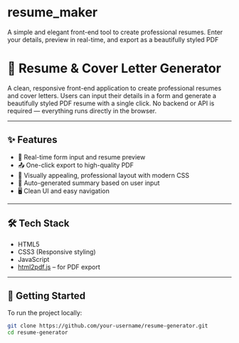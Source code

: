 # resume_maker
A simple and elegant front-end tool to create professional resumes. Enter your details, preview in real-time, and export as a beautifully styled PDF
# 📝 Resume & Cover Letter Generator

A clean, responsive front-end application to create professional resumes and cover letters. Users can input their details in a form and generate a beautifully styled PDF resume with a single click. No backend or API is required — everything runs directly in the browser.

---

## ✨ Features


- 📄 Real-time form input and resume preview
- 📤 One-click export to high-quality PDF
- 🎨 Visually appealing, professional layout with modern CSS
- 🧠 Auto-generated summary based on user input
- 🖥️ Clean UI and easy navigation

---

## 🛠️ Tech Stack

- HTML5
- CSS3 (Responsive styling)
- JavaScript
- [html2pdf.js](https://github.com/eKoopmans/html2pdf) – for PDF export

---

## 🚀 Getting Started

To run the project locally:

```bash
git clone https://github.com/your-username/resume-generator.git
cd resume-generator

